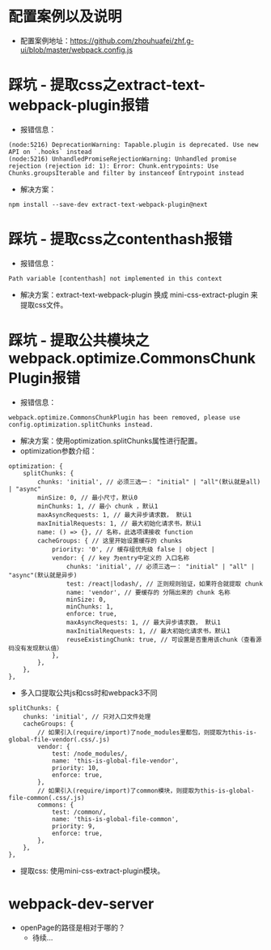 # 配置案例以及说明
* 配置案例地址：https://github.com/zhouhuafei/zhf.g-ui/blob/master/webpack.config.js

# 踩坑 - 提取css之extract-text-webpack-plugin报错
* 报错信息：
```
(node:5216) DeprecationWarning: Tapable.plugin is deprecated. Use new API on `.hooks` instead
(node:5216) UnhandledPromiseRejectionWarning: Unhandled promise rejection (rejection id: 1): Error: Chunk.entrypoints: Use Chunks.groupsIterable and filter by instanceof Entrypoint instead
```
* 解决方案：
```
npm install --save-dev extract-text-webpack-plugin@next
```

# 踩坑 - 提取css之contenthash报错
* 报错信息：
```
Path variable [contenthash] not implemented in this context
```
* 解决方案：extract-text-webpack-plugin 换成 mini-css-extract-plugin 来提取css文件。

# 踩坑 - 提取公共模块之webpack.optimize.CommonsChunkPlugin报错
* 报错信息：
```
webpack.optimize.CommonsChunkPlugin has been removed, please use config.optimization.splitChunks instead.
```
* 解决方案：使用optimization.splitChunks属性进行配置。
* optimization参数介绍：
```
optimization: {
    splitChunks: {
        chunks: 'initial', // 必须三选一： "initial" | "all"(默认就是all) | "async"
        minSize: 0, // 最小尺寸，默认0
        minChunks: 1, // 最小 chunk ，默认1
        maxAsyncRequests: 1, // 最大异步请求数， 默认1
        maxInitialRequests: 1, // 最大初始化请求书，默认1
        name: () => {}, // 名称，此选项课接收 function
        cacheGroups: { // 这里开始设置缓存的 chunks
            priority: '0', // 缓存组优先级 false | object |
            vendor: { // key 为entry中定义的 入口名称
                chunks: 'initial', // 必须三选一： "initial" | "all" | "async"(默认就是异步)
                test: /react|lodash/, // 正则规则验证，如果符合就提取 chunk
                name: 'vendor', // 要缓存的 分隔出来的 chunk 名称
                minSize: 0,
                minChunks: 1,
                enforce: true,
                maxAsyncRequests: 1, // 最大异步请求数， 默认1
                maxInitialRequests: 1, // 最大初始化请求书，默认1
                reuseExistingChunk: true, // 可设置是否重用该chunk（查看源码没有发现默认值）
            },
        },
    },
},
```
* 多入口提取公共js和css时和webpack3不同
```
splitChunks: {
    chunks: 'initial', // 只对入口文件处理
    cacheGroups: {
        // 如果引入(require/import)了node_modules里都包，则提取为this-is-global-file-vendor(.css/.js)
        vendor: {
            test: /node_modules/,
            name: 'this-is-global-file-vendor',
            priority: 10,
            enforce: true,
        },
        // 如果引入(require/import)了common模块，则提取为this-is-global-file-common(.css/.js)
        commons: {
            test: /common/,
            name: 'this-is-global-file-common',
            priority: 9,
            enforce: true,
        },
    },
},
```
* 提取css: 使用mini-css-extract-plugin模块。

# webpack-dev-server
* openPage的路径是相对于哪的？
    - 待续...
